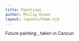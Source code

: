 ```yaml
---
title: Paintings
author: Philip Dixon
layout: layouts/home.njk
---
```


Future painting , taken in Cancun